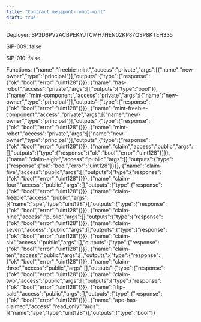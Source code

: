 ```yaml
---
title: "Contract megapont-robot-mint"
draft: true
---
```

Deployer: SP3D6PV2ACBPEKYJTCMH7HEN02KP87QSP8KTEH335

SIP-009: false

SIP-010: false

Functions:
{"name":"freebie-mint","access":"private","args":[{"name":"new-owner","type":"principal"}],"outputs":{"type":{"response":{"ok":"bool","error":"uint128"}}}}, {"name":"has-robot","access":"private","args":[],"outputs":{"type":"bool"}}, {"name":"mint-component","access":"private","args":[{"name":"new-owner","type":"principal"}],"outputs":{"type":{"response":{"ok":"bool","error":"uint128"}}}}, {"name":"mint-freebie-component","access":"private","args":[{"name":"new-owner","type":"principal"}],"outputs":{"type":{"response":{"ok":"bool","error":"uint128"}}}}, {"name":"mint-robot","access":"private","args":[{"name":"new-owner","type":"principal"}],"outputs":{"type":{"response":{"ok":"bool","error":"uint128"}}}}, {"name":"claim","access":"public","args":[],"outputs":{"type":{"response":{"ok":"bool","error":"uint128"}}}}, {"name":"claim-eight","access":"public","args":[],"outputs":{"type":{"response":{"ok":"bool","error":"uint128"}}}}, {"name":"claim-five","access":"public","args":[],"outputs":{"type":{"response":{"ok":"bool","error":"uint128"}}}}, {"name":"claim-four","access":"public","args":[],"outputs":{"type":{"response":{"ok":"bool","error":"uint128"}}}}, {"name":"claim-freebie","access":"public","args":[{"name":"ape","type":"uint128"}],"outputs":{"type":{"response":{"ok":"bool","error":"uint128"}}}}, {"name":"claim-nine","access":"public","args":[],"outputs":{"type":{"response":{"ok":"bool","error":"uint128"}}}}, {"name":"claim-seven","access":"public","args":[],"outputs":{"type":{"response":{"ok":"bool","error":"uint128"}}}}, {"name":"claim-six","access":"public","args":[],"outputs":{"type":{"response":{"ok":"bool","error":"uint128"}}}}, {"name":"claim-ten","access":"public","args":[],"outputs":{"type":{"response":{"ok":"bool","error":"uint128"}}}}, {"name":"claim-three","access":"public","args":[],"outputs":{"type":{"response":{"ok":"bool","error":"uint128"}}}}, {"name":"claim-two","access":"public","args":[],"outputs":{"type":{"response":{"ok":"bool","error":"uint128"}}}}, {"name":"flip-sale","access":"public","args":[],"outputs":{"type":{"response":{"ok":"bool","error":"uint128"}}}}, {"name":"ape-has-claimed","access":"read_only","args":[{"name":"ape","type":"uint128"}],"outputs":{"type":"bool"}}

